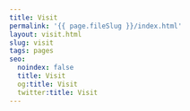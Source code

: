 ```yaml
---
title: Visit
permalink: '{{ page.fileSlug }}/index.html'
layout: visit.html
slug: visit
tags: pages
seo:
  noindex: false
  title: Visit
  og:title: Visit
  twitter:title: Visit
---
```



